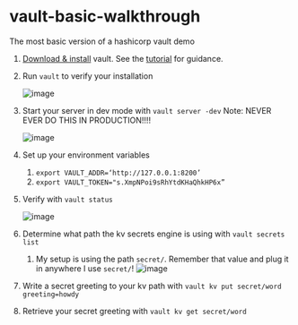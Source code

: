 # vault-basic-walkthrough
The most basic version of a hashicorp vault demo

1. [Download & install](https://www.vaultproject.io/downloads) vault. See the [tutorial](https://learn.hashicorp.com/tutorials/vault/getting-started-install?in=vault/getting-started) for guidance.
2. Run `vault` to verify your installation
    
    ![image](https://user-images.githubusercontent.com/15929779/160003315-56fe9143-ec7d-4cb9-9f0f-e28c60281c55.png)
3. Start your server in dev mode with `vault server -dev`
Note: NEVER EVER DO THIS IN PRODUCTION!!!!
    
    ![image](https://user-images.githubusercontent.com/15929779/160003463-63b7de1e-0416-44fb-b0f9-298e44b3188d.png)
4. Set up your environment variables
    1. `export VAULT_ADDR=‘http://127.0.0.1:8200’`
    2. `export VAULT_TOKEN="s.XmpNPoi9sRhYtdKHaQhkHP6x”`
5. Verify with `vault status`

    ![image](https://user-images.githubusercontent.com/15929779/160004264-eb1f6738-1b25-499c-8695-76c8c27ee061.png)
    
6.  Determine what path the kv secrets engine is using with `vault secrets list`
    1. My setup is using the path `secret/`. Remember that value and plug it in anywhere I use `secret/`! ![image](https://user-images.githubusercontent.com/15929779/160005249-c8e5a216-25d6-4408-b52a-4215b00568f1.png)
7.  Write a secret greeting to your kv path with `vault kv put secret/word greeting=howdy`
8.  Retrieve your secret greeting with `vault kv get secret/word`
